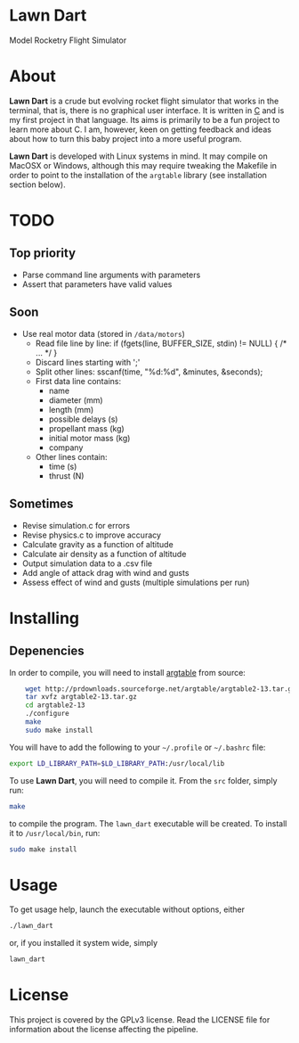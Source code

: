 # Lawn Dart
Model Rocketry Flight Simulator

# About
**Lawn Dart** is a crude but evolving rocket flight simulator that works in the
terminal, that is, there is no graphical user interface. It is written in
[C](http://en.wikipedia.org/wiki/C_\(programming_language\)) and is my first
project in that language. Its aims is primarily to be a fun project to learn
more about C. I am, however, keen on getting feedback and ideas about how to
turn this baby project into a more useful program.

**Lawn Dart** is developed with Linux systems in mind. It may compile on MacOSX
or Windows, although this may require tweaking the Makefile in order to point
to the installation of the `argtable` library (see installation section below).

# TODO
## Top priority
- Parse command line arguments with parameters
- Assert that parameters have valid values

## Soon
- Use real motor data (stored in `/data/motors`)
  - Read file line by line:
        if (fgets(line, BUFFER_SIZE, stdin) != NULL) {
           /* ... */
        }
  - Discard lines starting with ';'
  - Split other lines:
        sscanf(time, "%d:%d", &minutes, &seconds);
  - First data line contains:
    - name
    - diameter (mm)
    - length (mm)
    - possible delays (s)
    - propellant mass (kg)
    - initial motor mass (kg)
    - company
  - Other lines contain:
    - time (s)
    - thrust (N)

## Sometimes
- Revise simulation.c for errors
- Revise physics.c to improve accuracy
- Calculate gravity as a function of altitude
- Calculate air density as a function of altitude
- Output simulation data to a .csv file
- Add angle of attack drag with wind and gusts
- Assess effect of wind and gusts (multiple simulations per run)

# Installing

## Depenencies
In order to compile, you will need to install
[argtable](http://argtable.sourceforge.net/) from source:

```bash
    wget http://prdownloads.sourceforge.net/argtable/argtable2-13.tar.gz
    tar xvfz argtable2-13.tar.gz
    cd argtable2-13
    ./configure
    make
    sudo make install
```

You will have to add the following to your `~/.profile` or `~/.bashrc` file:

```bash
export LD_LIBRARY_PATH=$LD_LIBRARY_PATH:/usr/local/lib
```

To use **Lawn Dart**, you will need to compile it. From the `src` folder,
simply run:

```bash
make
```

to compile the program. The `lawn_dart` executable will be
created. To install it to `/usr/local/bin`, run:

```bash
sudo make install
```

# Usage
To get usage help, launch the executable without options, either

```bash
./lawn_dart
```

or, if you installed it system wide, simply

```bash
lawn_dart
```

# License
This project is covered by the GPLv3 license. Read the LICENSE file for
information about the license affecting the pipeline.

